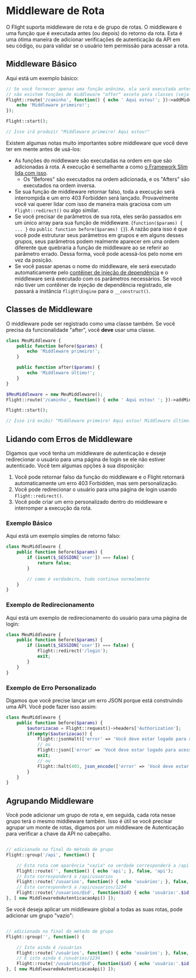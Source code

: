 # Middleware de Rota

O Flight suporta middleware de rota e de grupo de rotas. O middleware é uma função que é executada antes (ou depois) do retorno da rota. Esta é uma ótima maneira de adicionar verificações de autenticação da API em seu código, ou para validar se o usuário tem permissão para acessar a rota.

## Middleware Básico

Aqui está um exemplo básico:

```php
// Se você fornecer apenas uma função anônima, ela será executada antes do retorno da rota.
// não existem funções de middleware "after" exceto para classes (veja abaixo)
Flight::route('/caminho', function() { echo ' Aqui estou!'; })->addMiddleware(function() {
	echo 'Middleware primeiro!';
});

Flight::start();

// Isso irá produzir "Middleware primeiro! Aqui estou!"
```

Existem algumas notas muito importantes sobre middleware que você deve ter em mente antes de usá-los:
- As funções do middleware são executadas na ordem em que são adicionadas à rota. A execução é semelhante a como [o Framework Slim lida com isso](https://www.slimframework.com/docs/v4/concepts/middleware.html#how-does-middleware-work).
   - Os "Befores" são executados na ordem adicionada, e os "Afters" são executados na ordem inversa.
- Se sua função de middleware retornar falso, toda a execução será interrompida e um erro 403 Forbidden será lançado. Provavelmente você vai querer lidar com isso de maneira mais graciosa com um `Flight::redirect()` ou algo similar.
- Se você precisar de parâmetros de sua rota, eles serão passados em um único array para sua função de middleware. (`function($params) { ... }` ou `public function before($params) {}`). A razão para isso é que você pode estruturar seus parâmetros em grupos e em alguns desses grupos, seus parâmetros podem realmente aparecer em uma ordem diferente que quebraria a função de middleware ao se referir ao parâmetro errado. Dessa forma, você pode acessá-los pelo nome em vez da posição.
- Se você passar apenas o nome do middleware, ele será executado automaticamente pelo [contêiner de injeção de dependência](dependency-injection-container) e o middleware será executado com os parâmetros necessários. Se você não tiver um contêiner de injeção de dependência registrado, ele passará a instância `flight\Engine` para o `__construct()`.

## Classes de Middleware

O middleware pode ser registrado como uma classe também. Se você precisa da funcionalidade "after", você **deve** usar uma classe.

```php
class MeuMiddleware {
	public function before($params) {
		echo 'Middleware primeiro!';
	}

	public function after($params) {
		echo 'Middleware último!';
	}
}

$MeuMiddleware = new MeuMiddleware();
Flight::route('/caminho', function() { echo ' Aqui estou! '; })->addMiddleware($MeuMiddleware); // também ->addMiddleware([ $MeuMiddleware, $MeuMiddleware2 ]);

Flight::start();

// Isso irá exibir "Middleware primeiro! Aqui estou! Middleware último!"
```

## Lidando com Erros de Middleware

Digamos que você tenha um middleware de autenticação e deseje redirecionar o usuário para uma página de login se ele não estiver autenticado. Você tem algumas opções à sua disposição:

1. Você pode retornar falso da função do middleware e o Flight retornará automaticamente um erro 403 Forbidden, mas sem personalização.
1. Você pode redirecionar o usuário para uma página de login usando `Flight::redirect()`.
1. Você pode criar um erro personalizado dentro do middleware e interromper a execução da rota.

### Exemplo Básico

Aqui está um exemplo simples de retorno falso:
```php
class MeuMiddleware {
	public function before($params) {
		if (isset($_SESSION['user']) === false) {
			return false;
		}

		// como é verdadeiro, tudo continua normalmente
	}
}
```

### Exemplo de Redirecionamento

Aqui está um exemplo de redirecionamento do usuário para uma página de login:
```php
class MeuMiddleware {
	public function before($params) {
		if (isset($_SESSION['user']) === false) {
			Flight::redirect('/login');
			exit;
		}
	}
}
```

### Exemplo de Erro Personalizado

Digamos que você precise lançar um erro JSON porque está construindo uma API. Você pode fazer isso assim:
```php
class MeuMiddleware {
	public function before($params) {
		$autorizacao = Flight::request()->headers['Authorization'];
		if(empty($autorizacao)) {
			Flight::jsonHalt(['error' => 'Você deve estar logado para acessar esta página.'], 403);
			// ou
			Flight::json(['error' => 'Você deve estar logado para acessar esta página.'], 403);
			exit;
			// ou
			Flight::halt(403, json_encode(['error' => 'Você deve estar logado para acessar esta página.']);
		}
	}
}
```

## Agrupando Middleware

Você pode adicionar um grupo de rota e, em seguida, cada rota nesse grupo terá o mesmo middleware também. Isso é útil se você precisar agrupar um monte de rotas, digamos por um middleware de Autenticação para verificar a chave da API no cabeçalho.

```php

// adicionado no final do método de grupo
Flight::group('/api', function() {

	// Esta rota com aparência "vazia" na verdade corresponderá a /api
	Flight::route('', function() { echo 'api'; }, false, 'api');
	// Esta corresponderá a /api/usuarios
    Flight::route('/usuarios', function() { echo 'usuários'; }, false, 'usuários');
	// Esta corresponderá a /api/usuarios/1234
	Flight::route('/usuarios/@id', function($id) { echo 'usuário:'.$id; }, false, 'visualização_de_usuario');
}, [ new MiddlewaredeAutenticacaoApi() ]);
```

Se você deseja aplicar um middleware global a todas as suas rotas, pode adicionar um grupo "vazio":

```php

// adicionado no final do método de grupo
Flight::group('', function() {

	// Isto ainda é /usuários
	Flight::route('/usuários', function() { echo 'usuários'; }, false, 'usuários');
	// E isto ainda é /usuários/1234
	Flight::route('/usuários/@id', function($id) { echo 'usuário:'.$id; }, false, 'visualização_de_usuario');
}, [ new MiddlewaredeAutenticacaoApi() ]);
```  